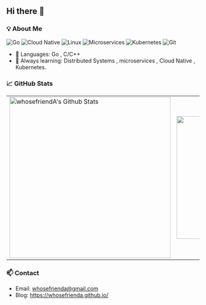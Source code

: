 ## Hi there 👋


### 💡 About Me
![Go](https://img.shields.io/badge/Go-00ADD8?style=flat-square&logo=go&logoColor=white)
![Cloud Native](https://img.shields.io/badge/Cloud_Native-0078D4?style=flat-square&logo=cncf&logoColor=white)
![Linux](https://img.shields.io/badge/Linux-FCC624?style=flat-square&logo=linux&logoColor=black)
![Microservices](https://img.shields.io/badge/Microservices-FF6F00?style=flat-square&logo=architect&logoColor=white)
![Kubernetes](https://img.shields.io/badge/Kubernetes-326CE5?style=flat-square&logo=kubernetes&logoColor=white)
![Git](https://img.shields.io/badge/Git-F05032?style=flat-square&logo=git&logoColor=white)


- 🔧 Languages:  Go , C/C++
- 🧠 Always learning:  Distributed Systems , microservices , Cloud Native , Kubernetes.

### 📈 GitHub Stats

<table>
<tr>
  <td>
    <img src="https://github-readme-stats.sumanth-talluri.vercel.app/api?username=whosefriendA&show_icons=true&&hide_border=true" alt="whosefriendA's Github Stats" width="420" />
  </td>
  <td>
    <img src="https://github-readme-stats.vercel.app/api/top-langs/?username=whosefriendA&theme=dark&layout=compact" width="320" />
  </td>
</tr>
</table>

### 📫 Contact

- Email: whosefrienda@gmail.com
- Blog: https://whosefrienda.github.io/

